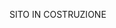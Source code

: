 <i class="fa-solid fa-triangle-person-digging" style="color: #FFD43B;"></i> SITO IN COSTRUZIONE <i class="fa-solid fa-triangle-person-digging" style="color: #FFD43B;"></i>
